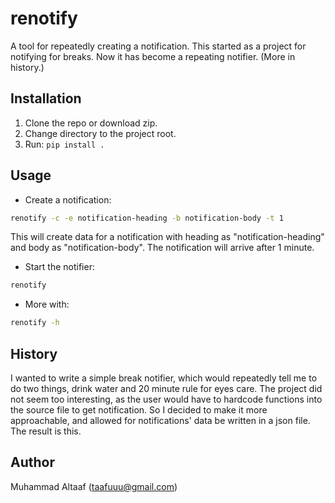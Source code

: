 # renotify
A tool for repeatedly creating a notification. This started as a project for notifying for breaks. Now it has become a repeating notifier. (More in history.)


## Installation
1. Clone the repo or download zip.
2. Change directory to the project root.
3. Run: `pip install .`


## Usage
- Create a notification:
```bash
renotify -c -e notification-heading -b notification-body -t 1
```
This will create data for a notification with heading as "notification-heading" and body as "notification-body".
The notification will arrive after 1 minute.

- Start the notifier:
```bash
renotify
```

- More with:
```bash
renotify -h
```


## History
I wanted to write a simple break notifier, which would repeatedly tell me to do two things,
drink water and 20 minute rule for eyes care. The project did not seem too interesting,
as the user would have to hardcode functions into the source file to get notification.
So I decided to make it more approachable, and allowed for notifications' data be written
in a json file. The result is this.


## Author
Muhammad Altaaf (taafuuu@gmail.com)
